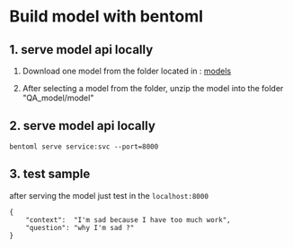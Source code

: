 # Build model with bentoml

## 1. serve model api locally
 1. Download one model from the folder located in : [models](https://drive.google.com/drive/folders/1R9WZDyQBQqHQYKkmHsN_yzSx0ZZSDFVz?usp=share_link)

 2. After selecting a model from the folder, unzip the model into the folder "QA_model/model"

## 2. serve model api locally

```
bentoml serve service:svc --port=8000
```


## 3. test sample
after serving the model just test in the `localhost:8000`
```
{
    "context":  "I'm sad because I have too much work",
    "question": "why I'm sad ?"
}
```